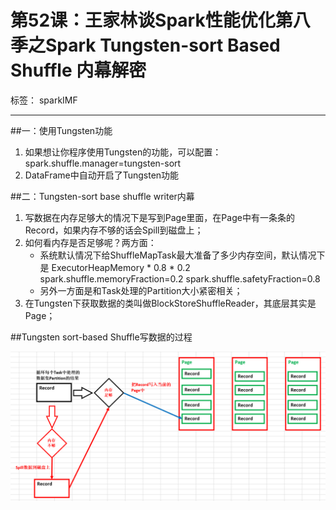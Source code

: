 # 第52课：王家林谈Spark性能优化第八季之Spark Tungsten-sort Based Shuffle 内幕解密

标签： sparkIMF

---

##一：使用Tungsten功能

 1. 如果想让你程序使用Tungsten的功能，可以配置：
    spark.shuffle.manager=tungsten-sort
 2. DataFrame中自动开启了Tungsten功能

##二：Tungsten-sort base shuffle writer内幕

 1. 写数据在内存足够大的情况下是写到Page里面，在Page中有一条条的Record，如果内存不够的话会Spill到磁盘上；
 2. 如何看内存是否足够呢？两方面：
    * 系统默认情况下给ShuffleMapTask最大准备了多少内存空间，默认情况下是 
    ExecutorHeapMemory * 0.8 * 0.2
    spark.shuffle.memoryFraction=0.2
    spark.shuffle.safetyFraction=0.8
    * 另外一方面是和Task处理的Partition大小紧密相关；
 3. 在Tungsten下获取数据的类叫做BlockStoreShuffleReader，其底层其实是Page；


##Tungsten sort-based Shuffle写数据的过程

![Tungsten sort-based Shuffle写数据的过程](../image/52_1_Tungsten-sort-based-Shuffle.png)